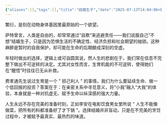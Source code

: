 ```yaml
---
{"aliases":[],"tags":[],"title":"结婚生子","date":"2025-07-13T14:04:06+08:00","date_modify":"2025-07-13T19:21:29+08:00","dg-publish":true,"permalink":"/Publish/05_个人思考/结婚生子/","dgPassFrontmatter":true,"created":"2025-07-13T14:04:06+08:00","updated":"2025-07-13T19:21:29+08:00"}
---
```


繁衍，是刻在动物身体基因里最原始的一个欲望。

萨特曾言，人类是自由的，却常常通过“自欺”来逃避责任——我们说服自己“不想”结婚生子，只是因为恐惧生活的不确定性、经济负担和社会期望的枷锁。这种麻醉是暂时的自我保护，却可能在生命的后期酿成深刻的空虚。

年轻时做出的选择，逻辑上或可自圆其说，然人生的悲剧在于，我们常在信息不完整下做出不可逆转的决定。尤其对女性而言，生育机能的不可逆转，使得她们在“醒悟”时往往已无从补救。

费孝通先生说过生育是一个 " 损己利人 " 的事情，我们为什么要延续生命、做一个低回报的投资？答案在于：在亲密关系中寻觅意义，将“小我”融入“大我”的体验，本身就是一种对抗虚无、赋予生命以纵深感的强大力量。

人生永远不存在完美的准备时刻，正如李安在电影饮食男女里所说 " 人生不能像做菜，把所有的料都准备好了才下锅 "。选择结婚并非盲动，只是在不完美的烹饪过程中，才被赋予最真实、最热烈的味道。
